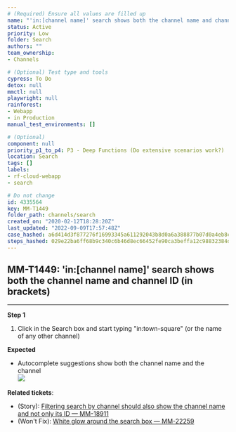 ```yaml
---
# (Required) Ensure all values are filled up
name: "'in:[channel name]' search shows both the channel name and channel ID (in brackets)"
status: Active
priority: Low
folder: Search
authors: ""
team_ownership: 
- Channels

# (Optional) Test type and tools
cypress: To Do
detox: null
mmctl: null
playwright: null
rainforest: 
- Webapp
- in Production
manual_test_environments: []

# (Optional)
component: null
priority_p1_to_p4: P3 - Deep Functions (Do extensive scenarios work?)
location: Search
tags: []
labels: 
- rf-cloud-webapp
- search

# Do not change
id: 4335564
key: MM-T1449
folder_path: channels/search
created_on: "2020-02-12T18:28:20Z"
last_updated: "2022-09-09T17:57:48Z"
case_hashed: a6d414d3f877276f16993345a611292043b8d0a6a388877b07d0a4eb8ca4198d782b934245f6254f19d45c7aa051625a
steps_hashed: 029e22ba6ff68b9c340c6b46d8ec66452fe90ca3beffa12c98832384d66915e4d1c814a925453e5390a374658f0ddf7d
---
```


## MM-T1449: 'in:[channel name]' search shows both the channel name and channel ID (in brackets)

---

**Step 1**

1. Click in the Search box and start typing "in:town-square" (or the name of any other channel)

**Expected**

- Autocomplete suggestions show both the channel name and the channel
  \
  ![](https://smartbear-tm4j-prod-us-west-2-attachment-rich-text.s3.us-west-2.amazonaws.com/embedded-f3277290f945470c4add5d21ef3dc7ca7b74388fc7152bfb6b99ae58c66a95a8-1581532347669-2020-02-12_13-30-36.png)

**Related tickets**:

- (Story): [Filtering search by channel should also show the channel name and not only its ID — MM-18911](https://mattermost.atlassian.net/browse/MM-18911)
- (Won't Fix): [White glow around the search box — MM-22259](https://mattermost.atlassian.net/browse/MM-22259)
